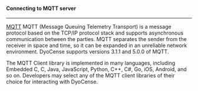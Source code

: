 #### Connecting to MQTT server
---
[MQTT](https://mqtt.org/)
MQTT (Message Queuing Telemetry Transport) is a message protocol based on the TCP/IP
protocol stack and supports asynchronous communication between the parties. MQTT separates
the sender from the receiver in space and time, so it can be expanded in an unreliable network
environment. DyoCense supports versions 3.1.1 and 5.0.0 of MQTT.

The MQTT Client library is implemented in many languages, including Embedded C, C, Java,
JavaScript, Python, C++, C#, Go, iOS, Android, and so on. Developers may select any of the MQTT
client libraries of their choice for interacting with DyoCense.